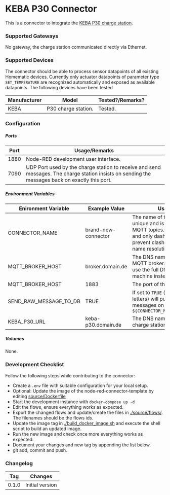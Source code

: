 # KEBA P30 Connector

This is a connector to integrate the [KEBA P30 charge station](https://www.keba.com/de/emobility/products/product-overview/produktubersicht).



### Supported Gateways

No gateway, the charge station communicated directly via Ethernet.



### Supported Devices

The connector should be able to process sensor datapoints of all existing Homematic devices. Currently only actuator datapoints of parameter type `SET_TEMPERATURE` are recognized automatically and exposed as available datapoints. The following devices have been tested 

| Manufacturer | Model                             | Tested?/Remarks? |
| ------------ | --------------------------------- | ---------------- |
| KEBA         | P30 charge station.               | Tested.          |



### Configuration

##### Ports

| Port                    | Usage/Remarks                                                |
| ----------------------- | ------------------------------------------------------------ |
| 1880                    | Node-RED development user interface.                         |
| 7090 | UDP Port used by the charge station to receive and send messages. The charge station insists on sending the messages back on exactly this port. |

##### Environment Variables

| Enironment Variable    | Example  Value      | Usage/Remarks                                                |
| ---------------------- | ------------------- | ------------------------------------------------------------ |
| CONNECTOR_NAME         | brand-new-connector | The name of the connector. Must be unique and is used to compute the MQTT topics. Use all lowercase chars and only dashes for separation to prevent clashes with Dockers internal name resolution system. |
| MQTT_BROKER_HOST       | broker.domain.de    | The DNS name or IP address of the MQTT broker. `localhost` will not work, use the full DNS name of the host machine instead. |
| MQTT_BROKER_HOST       | 1883                | The port of the MQTT broker.                                 |
| SEND_RAW_MESSAGE_TO_DB | TRUE                | If set to `TRUE` (that is a string of capital letters) will publish all received raw messages on topic `${CONNECTOR_NAME}/raw_message_to_db` |
| KEBA_P30_URL           | keba-p30.domain.de  | The DNS name or IP address of the charge station.            |

##### Volumes

None.



### Development Checklist

Follow the following steps while contributing to the connector:

* Create a `.env` file with suitable configuration for your local setup.
* Optional: Update the image of the node-red-connector-template by editing [source/Dockerfile](source/Dockerfile) 
* Start the development instance with  `docker-compose up -d`
* Edit the flows, ensure everything works as expected.
* Export the changed flows and update/create the files in [./source/flows/](./source/flows/). The filenames should be the flows ids.
* Update the image tag in  [./build_docker_image.sh](./build_docker_image.sh) and execute the shell script to build an updated image. 
* Run the new image and check once more everything works as expected.
* Document your changes and new tag by appending the list below.
* git add, commit and push.



### Changelog

| Tag   | Changes                      |
| ----- | ---------------------------- |
| 0.1.0 | Initial version              |
